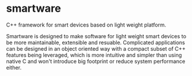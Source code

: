 # smartware
C++ framework for smart devices based on light weight platform.

Smartware is designed to make software for light weight smart devices to be more maintainable, extensible and resuable. 
Complicated applications can be designed in an object oriented way with a compact subset of C++ features being leveraged, which is more intuitive and simpler than using native C and won't introduce big footprint or reduce system performance either.  
